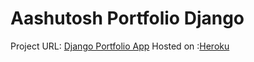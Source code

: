 # Aashutosh Portfolio Django

Project URL: [Django Portfolio App](https://aashutosh-kumar.herokuapp.com)
Hosted on :[Heroku](https://www.heroku.com/)
